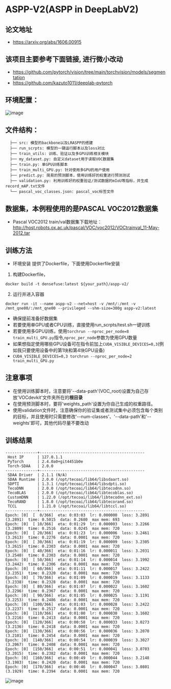 # ASPP-V2(ASPP in DeepLabV2)

## 论文地址
* https://arxiv.org/abs/1606.00915

## 该项目主要参考下面链接, 进行微小改动
* https://github.com/pytorch/vision/tree/main/torchvision/models/segmentation
* https://github.com/kazuto1011/deeplab-pytorch

## 环境配置：
![image](https://github.com/user-attachments/assets/ea7a194d-a8ce-4c27-9d45-f458eb92a6bc)


## 文件结构：
```
  ├── src: 模型的backbone以及LRASPP的搭建
  ├── run_scrpts: 模型的一键运行脚本以及loss对比
  ├── train_utils: 训练、验证以及多GPU训练相关模块
  ├── my_dataset.py: 自定义dataset用于读取VOC数据集
  ├── train.py: 单GPU训练脚本
  ├── train_multi_GPU.py: 针对使用多GPU的用户使用
  ├── predict.py: 简易的预测脚本，使用训练好的权重进行预测测试
  ├── validation.py: 利用训练好的权重验证/测试数据的mIoU等指标，并生成record_mAP.txt文件
  └── pascal_voc_classes.json: pascal_voc标签文件
```
 
## 数据集，本例程使用的是PASCAL VOC2012数据集
* Pascal VOC2012 train/val数据集下载地址：http://host.robots.ox.ac.uk/pascal/VOC/voc2012/VOCtrainval_11-May-2012.tar

## 训练方法
* 环境安装
  提供了Dockerfile，下面使用Dockerfile安装
1. 构建Dockerfile，
```
docker build -t densefuse:latest ${your_path}/aspp-v2/
```
2. 运行并进入容器
```
docker run -it --name aspp-v2 --net=host -v /mnt/:/mnt -v /mnt_qne00/:/mnt_qne00 --privileged --shm-size=300g aspp-v2:latest
```
* 确保提前准备好数据集
* 若要使用单GPU或者CPU训练，直接使用run_scrpts/test.sh一键训练
* 若要使用多GPU训练，使用```torchrun --nproc_per_node=8 train_multi_GPU.py```指令,```nproc_per_node```参数为使用GPU数量
* 如果想指定使用哪些GPU设备可在指令前加上```CUDA_VISIBLE_DEVICES=0,3```(例如我只要使用设备中的第1块和第4块GPU设备)
* ```CUDA_VISIBLE_DEVICES=0,3 torchrun --nproc_per_node=2 train_multi_GPU.py```

## 注意事项
* 在使用训练脚本时，注意要将'--data-path'(VOC_root)设置为自己存放'VOCdevkit'文件夹所在的**根目录**
* 在使用预测脚本时，要将'weights_path'设置为你自己生成的权重路径。
* 使用validation文件时，注意确保你的验证集或者测试集中必须包含每个类别的目标，并且使用时只需要修改'--num-classes'、'--data-path'和'--weights'即可，其他代码尽量不要改动

## 训练结果
```
--------------+----------------------------------------------
 Host IP      | 127.0.1.1
 PyTorch      | 2.4.0a0+git4451b0e
 Torch-SDAA   | 2.0.0
--------------+----------------------------------------------
 SDAA Driver  | 2.1.1 (N/A)
 SDAA Runtime | 2.0.0 (/opt/tecoai/lib64/libsdaart.so)
 SDPTI        | 1.3.1 (/opt/tecoai/lib64/libsdpti.so)
 TecoDNN      | 2.0.0 (/opt/tecoai/lib64/libtecodnn.so)
 TecoBLAS     | 2.0.0 (/opt/tecoai/lib64/libtecoblas.so)
 CustomDNN    | 1.22.0 (/opt/tecoai/lib64/libtecodnn_ext.so)
 TecoRAND     | 1.8.0 (/opt/tecoai/lib64/libtecorand.so)
 TCCL         | 1.21.0 (/opt/tecoai/lib64/libtccl.so)
--------------+----------------------------------------------
Epoch: [0]  [  0/366]  eta: 0:03:03  lr: 0.000000  loss: 3.2891 (3.2891)  time: 0.5015  data: 0.2680  max mem: 693
Epoch: [0]  [ 10/366]  eta: 0:01:29  lr: 0.000003  loss: 3.2266 (3.2809)  time: 0.2516  data: 0.0245  max mem: 720
Epoch: [0]  [ 20/366]  eta: 0:01:23  lr: 0.000006  loss: 3.2461 (3.2613)  time: 0.2276  data: 0.0001  max mem: 720
Epoch: [0]  [ 30/366]  eta: 0:01:19  lr: 0.000009  loss: 3.2305 (3.2615)  time: 0.2303  data: 0.0001  max mem: 720
Epoch: [0]  [ 40/366]  eta: 0:01:16  lr: 0.000011  loss: 3.2031 (3.2540)  time: 0.2303  data: 0.0001  max mem: 720
Epoch: [0]  [ 50/366]  eta: 0:01:14  lr: 0.000014  loss: 3.1992 (3.2442)  time: 0.2306  data: 0.0001  max mem: 720
Epoch: [0]  [ 60/366]  eta: 0:01:11  lr: 0.000017  loss: 3.2422 (3.2351)  time: 0.2320  data: 0.0001  max mem: 720
Epoch: [0]  [ 70/366]  eta: 0:01:09  lr: 0.000019  loss: 3.1133 (3.2338)  time: 0.2328  data: 0.0001  max mem: 720
Epoch: [0]  [ 80/366]  eta: 0:01:07  lr: 0.000022  loss: 3.1602 (3.2296)  time: 0.2367  data: 0.0001  max mem: 720
Epoch: [0]  [ 90/366]  eta: 0:01:05  lr: 0.000025  loss: 3.1191 (3.2253)  time: 0.2486  data: 0.0001  max mem: 720
Epoch: [0]  [100/366]  eta: 0:01:03  lr: 0.000028  loss: 3.2422 (3.2237)  time: 0.2517  data: 0.0001  max mem: 720
Epoch: [0]  [110/366]  eta: 0:01:00  lr: 0.000030  loss: 3.1602 (3.2216)  time: 0.2413  data: 0.0001  max mem: 720
Epoch: [0]  [120/366]  eta: 0:00:58  lr: 0.000033  loss: 3.0273 (3.2136)  time: 0.2418  data: 0.0001  max mem: 720
Epoch: [0]  [130/366]  eta: 0:00:56  lr: 0.000036  loss: 3.2070 (3.2101)  time: 0.2454  data: 0.0001  max mem: 720
Epoch: [0]  [140/366]  eta: 0:00:54  lr: 0.000039  loss: 3.3027 (3.2067)  time: 0.2408  data: 0.0001  max mem: 720
Epoch: [0]  [150/366]  eta: 0:00:51  lr: 0.000041  loss: 3.0703 (3.2015)  time: 0.2382  data: 0.0001  max mem: 720
Epoch: [0]  [160/366]  eta: 0:00:49  lr: 0.000044  loss: 3.2148 (3.1983)  time: 0.2420  data: 0.0001  max mem: 720
Epoch: [0]  [170/366]  eta: 0:00:46  lr: 0.000047  loss: 3.0801 (3.1929)  time: 0.2394  data: 0.0001  max mem: 720
```
![image](https://github.com/user-attachments/assets/d6506aa6-2dd3-4eac-a2f8-d31aca8b2f2d)
